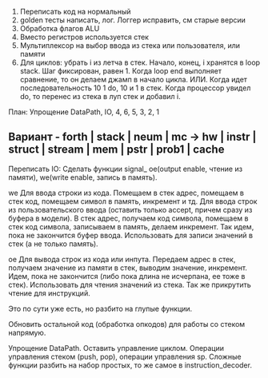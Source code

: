 1. Переписать код на нормальный
2. golden тесты написать, лог. Логгер исправить, см старые версии
3. Обработка флагов ALU 
4. Вместо регистров используется стек 
5. Мультиплексор на выбор ввода из стека или пользователя, или памяти 
6. Для циклов: убрать i из летча в стек. Начало, конец, i хранятся в loop stack. Шаг фиксирован, равен 1. Когда loop
    end
    выполняет сравнение, то он делаем джамп в начало цикла. ИЛИ. Когда идет последовательность 10 1 do, 10 и 1 в стек.
    Когда
    процессор увидел do, то перенес из стека в луп стек и добавил i. 

План: Упрощение DataPath, IO, 4, 6, 5, 3, 2, 1

## Вариант - forth | stack | neum | mc -> hw | instr | struct | stream | mem | pstr | prob1 | cache


Переписать IO: Сделать функции signal_ oe(output enable, чтение из памяти), we(write enable, запись в память).

we
Для ввода строки из кода. Помещаем в стек адрес, помещаем в стек код, помещаем символ в память, инкремент и тд.
Для ввода строк из пользовательского ввода (оставить только accept, причем сразу из буфера в модели). В стек адрес, получаем код символа, помещаем в стек код символа, записываем в память, делаем инкремент. Так идем, пока не закончится буфер ввода.
Использовать для записи значений в стек (а не только память).

oe
Для вывода строк из кода или инпута. Передаем адрес в стек, получаем значение из памяти в стек, выводим значение, инкремент. Идем, пока не закончится (либо пока длина не исчерпана, ее тоже в стек).
Использовать для чтения значений из стека. Так же прикрутить чтение для инструкций.

Это по сути уже есть, но разбито на глупые функции.

Обновить остальной код (обработка опкодов) для работы со стеком напрямую.

Упрощение DataPath. Оставить управление циклом. Операции управления стеком (push, pop), операции управления sp. Сложные функции разбить на набор простых, то же самое в instruction_decoder.